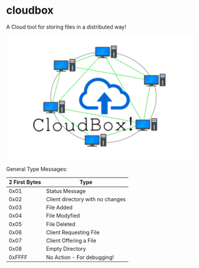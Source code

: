 cloudbox 
========
A Cloud tool for storing files in a distributed way!

![alt tag](https://github.com/pgaref/cloudbox/blob/master/extras/Screenshot%202014-12-15%2001.03.07.png)

General Type Messages:

| 2 First Bytes | Type |
|-------------- | ---- |
0x01 | Status Message
0x02 | Client directory with no changes
0x03 | File Added
0x04 | File Modyfied
0x05 | File Deleted
0x06 | Client Requesting File 
0x07 | Client Offering a File
0x08 | Empty Directory
0xFFFF | No Action - For debugging!
